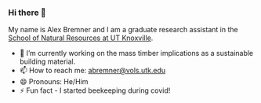 ### Hi there 👋
My name is Alex Bremner and I am a graduate research assistant in the [School of Natural Resources at UT Knoxville](https://naturalresources.tennessee.edu/).

- 🌱 I’m currently working on the mass timber implications as a sustainable building material. 
- 📫 How to reach me: abremner@vols.utk.edu
- 😄 Pronouns: He/Him
- ⚡ Fun fact - I started beekeeping during covid!


